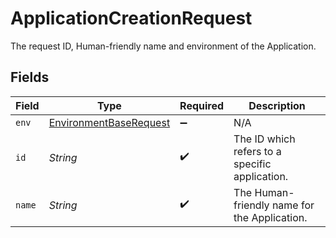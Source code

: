# ApplicationCreationRequest

The request ID, Human-friendly name and environment of the Application.




## Fields

| Field                                                                   | Type                                                                    | Required                                                                | Description                                                             |
| ----------------------------------------------------------------------- | ----------------------------------------------------------------------- | ----------------------------------------------------------------------- | ----------------------------------------------------------------------- |
| `env`                                                                   | [EnvironmentBaseRequest](../../models/shared/EnvironmentBaseRequest.md) | :heavy_minus_sign:                                                      | N/A                                                                     |
| `id`                                                                    | *String*                                                                | :heavy_check_mark:                                                      | The ID which refers to a specific application.                          |
| `name`                                                                  | *String*                                                                | :heavy_check_mark:                                                      | The Human-friendly name for the Application.                            |